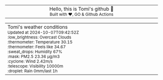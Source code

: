 
<div align="center">
<table>
<tbody>
<td align="center">
<img width="2000" height="0"><br>
Hello, this is Tomi's github 👋<br>
<sup>Built with ❤️, GO & Github Actions</sup><br>
<img width="2000" height="0">
</td>
</tbody>
</table>
</div>
<table>
<tbody>
<td align="left">
<img width="2000" height="0"><br>
Tomi's weather conditions<br>
<sup>Updated at 2024-10-07T09:42:52Z</sup><br>
<sup>:low_brightness: Overcast Clouds</sup><br>
<sup>:thermometer: Temperature 30.15 </sup><br>
<sup>:thermometer: Feels like 34.67</sup><br>
<sup>:sweat_drops: Humidity 67%</sup><br>
<sup>:mask: PM2.5 23.36 μg/m3</sup><br>
<sup>:cyclone: Wind 2.42m/s </sup><br>
<sup>:telescope: Visibility 10000m </sup><br>
<sup>:droplet: Rain 0mm/last 1h </sup><br>
<img width="2000" height="0">
</td>
<td align="left">
<img width="2000" height="0"><br>
<br>
<img width="2000" height="0">
</td>
</tbody>
</table>
</div>
    
